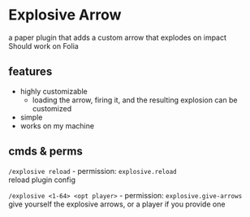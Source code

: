 # Explosive Arrow
a paper plugin that adds a custom arrow that explodes on impact\
Should work on Folia

## features
- highly customizable
  - loading the arrow, firing it, and the resulting explosion can be customized
- simple
- works on my machine

## cmds & perms

`/explosive reload` - permission: `explosive.reload`\
reload plugin config

`/explosive <1-64> <opt player>` - permission: `explosive.give-arrows`\
give yourself the explosive arrows, or a player if you provide one
